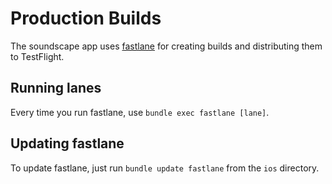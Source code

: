 # Production Builds

The soundscape app uses [fastlane](https://docs.fastlane.tools/) for creating builds and distributing them to TestFlight.

## Running lanes

Every time you run fastlane, use `bundle exec fastlane [lane]`.

## Updating fastlane

To update fastlane, just run `bundle update fastlane` from the `ios` directory.

